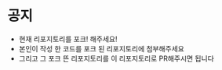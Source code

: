 # 공지
- 현재 리포지토리를 포크! 해주세요!
- 본인이 작성 한 코드를 포크 된 리포지토리에 첨부해주세요
- 그리고 그 포크 뜬 리포지토리를 이 리포지토리로 PR해주시면 됩니다
